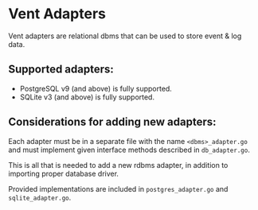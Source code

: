 # Vent Adapters

Vent adapters are relational dbms that can be used to store event & log data.

## Supported adapters:

+ PostgreSQL v9 (and above) is fully supported.
+ SQLite v3 (and above) is fully supported.

## Considerations for adding new adapters:

Each adapter must be in a separate file with the name `<dbms>_adapter.go` and must implement given interface methods described in `db_adapter.go`.

This is all that is needed to add a new rdbms adapter, in addition to importing proper database driver.

Provided implementations are included in `postgres_adapter.go` and `sqlite_adapter.go`.
